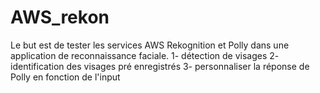# AWS_rekon
Le but est de tester les services AWS Rekognition et Polly dans une application de reconnaissance faciale.
1- détection de visages
2- identification des visages pré enregistrés
3- personnaliser la réponse de Polly en fonction de l'input
